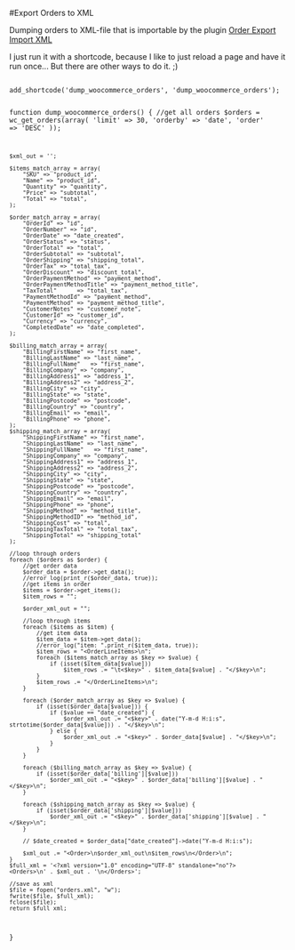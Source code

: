 #Export Orders to XML

Dumping orders to XML-file that is importable by the plugin [Order Export Import XML](https://sv.wordpress.org/plugins/order-xml-file-export-import-for-woocommerce/)

I just run it with a shortcode, because I like to just reload a page and have it run once... But there are other ways to do it. ;)

<code>
add_shortcode('dump_woocommerce_orders', 'dump_woocommerce_orders');

function dump_woocommerce_orders() {
    //get all orders
    $orders = wc_get_orders(array(
        'limit' => 30,
        'orderby' => 'date',
        'order' => 'DESC'
    ));

    $xml_out = '';

    $items_match_array = array(
        "SKU" => "product_id",
        "Name" => "product_id",
        "Quantity" => "quantity",
        "Price" => "subtotal",
        "Total" => "total",
    );

    $order_match_array = array(
        "OrderId" => "id",
        "OrderNumber" => "id",
        "OrderDate" => "date_created",
        "OrderStatus" => "status",
        "OrderTotal" => "total",
        "OrderSubtotal" => "subtotal",
        "OrderShipping" => "shipping_total",
        "OrderTax" => "total_tax",
        "OrderDiscount" => "discount_total",
        "OrderPaymentMethod" => "payment_method",
        "OrderPaymentMethodTitle" => "payment_method_title",
        "TaxTotal"      => "total_tax",
        "PaymentMethodId" => "payment_method",
        "PaymentMethod" => "payment_method_title",
        "CustomerNotes" => "customer_note",
        "CustomerId" => "customer_id",
        "Currency" => "currency",
        "CompletedDate" => "date_completed",
    );

    $billing_match_array = array(
        "BillingFirstName" => "first_name",
        "BillingLastName" => "last_name",
        "BillingFullName"   => "first_name",
        "BillingCompany" => "company",
        "BillingAddress1" => "address_1",
        "BillingAddress2" => "address_2",
        "BillingCity" => "city",
        "BillingState" => "state",
        "BillingPostcode" => "postcode",
        "BillingCountry" => "country",
        "BillingEmail" => "email",
        "BillingPhone" => "phone",
    );
    $shipping_match_array = array(
        "ShippingFirstName" => "first_name",
        "ShippingLastName" => "last_name",
        "ShippingFullName"   => "first_name",
        "ShippingCompany" => "company",
        "ShippingAddress1" => "address_1",
        "ShippingAddress2" => "address_2",
        "ShippingCity" => "city",
        "ShippingState" => "state",
        "ShippingPostcode" => "postcode",
        "ShippingCountry" => "country",
        "ShippingEmail" => "email",
        "ShippingPhone" => "phone",
        "ShippingMethod" => "method_title",
        "ShippingMethodID" => "method_id",
        "ShippingCost" => "total",
        "ShippingTaxTotal" => "total_tax",
        "ShippingTotal" => "shipping_total"
    );

    //loop through orders
    foreach ($orders as $order) {
        //get order data
        $order_data = $order->get_data();
        //error_log(print_r($order_data, true));
        //get items in order
        $items = $order->get_items();
        $item_rows = "";

        $order_xml_out = "";

        //loop through items
        foreach ($items as $item) {
            //get item data
            $item_data = $item->get_data();
            //error_log("item: ".print_r($item_data, true));
            $item_rows = "<OrderLineItems>\n";
            foreach ($items_match_array as $key => $value) {
                if (isset($item_data[$value]))
                    $item_rows .= "\t<$key>" . $item_data[$value] . "</$key>\n";
            }
            $item_rows .= "</OrderLineItems>\n";
        }

        foreach ($order_match_array as $key => $value) {
            if (isset($order_data[$value])) {
                if ($value == "date_created") {
                    $order_xml_out .= "<$key>" . date("Y-m-d H:i:s", strtotime($order_data[$value])) . "</$key>\n";
                } else {
                    $order_xml_out .= "<$key>" . $order_data[$value] . "</$key>\n";
                }
            }
        }

        foreach ($billing_match_array as $key => $value) {
            if (isset($order_data['billing'][$value]))
                $order_xml_out .= "<$key>" . $order_data['billing'][$value] . "</$key>\n";
        }

        foreach ($shipping_match_array as $key => $value) {
            if (isset($order_data['shipping'][$value]))
                $order_xml_out .= "<$key>" . $order_data['shipping'][$value] . "</$key>\n";
        }

        // $date_created = $order_data["date_created"]->date("Y-m-d H:i:s");

        $xml_out .= "<Order>\n$order_xml_out\n$item_rows\n</Order>\n";
    }
    $full_xml = '<?xml version="1.0" encoding="UTF-8" standalone="no"?>
    <Orders>\n' . $xml_out . '\n</Orders>';

    //save as xml
    $file = fopen("orders.xml", "w");
    fwrite($file, $full_xml);
    fclose($file);
    return $full_xml;
}
</code>